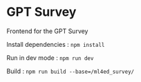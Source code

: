 # GPT Survey

Frontend for the GPT Survey

Install dependencies : `npm install`

Run in dev mode : `npm run dev`

Build : `npm run build --base=/ml4ed_survey/`
